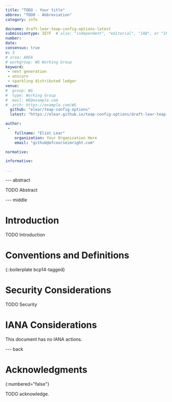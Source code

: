 ```yaml
---
title: "TODO - Your title"
abbrev: "TODO - Abbreviation"
category: info

docname: draft-lear-teap-config-options-latest
submissiontype: IETF  # also: "independent", "editorial", "IAB", or "IRTF"
number:
date:
consensus: true
v: 3
# area: AREA
# workgroup: WG Working Group
keyword:
 - next generation
 - unicorn
 - sparkling distributed ledger
venue:
#  group: WG
#  type: Working Group
#  mail: WG@example.com
#  arch: https://example.com/WG
  github: "elear/teap-config-options"
  latest: "https://elear.github.io/teap-config-options/draft-lear-teap-config-options.html"

author:
 -
    fullname: "Eliot Lear"
    organization: Your Organization Here
    email: "github@ofcourseimright.com"

normative:

informative:

...
```


--- abstract

TODO Abstract


--- middle

# Introduction

TODO Introduction


# Conventions and Definitions

{::boilerplate bcp14-tagged}


# Security Considerations

TODO Security


# IANA Considerations

This document has no IANA actions.


--- back

# Acknowledgments
{:numbered="false"}

TODO acknowledge.

